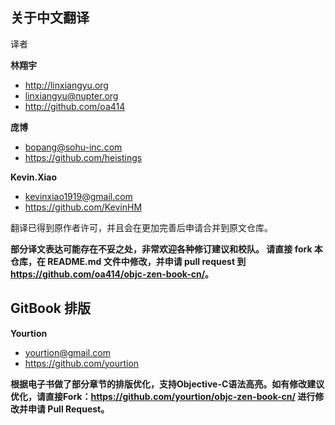 ## 关于中文翻译

译者

**林翔宇**
- http://linxiangyu.org
- linxiangyu@nupter.org
- http://github.com/oa414

**庞博**
- bopang@sohu-inc.com
- https://github.com/heistings

**Kevin.Xiao**
- kevinxiao1919@gmail.com
- https://github.com/KevinHM

翻译已得到原作者许可，并且会在更加完善后申请合并到原文仓库。

**部分译文表达可能存在不妥之处，非常欢迎各种修订建议和校队。 请直接 fork 本仓库，在 README.md 文件中修改，并申请 pull request 到 <https://github.com/oa414/objc-zen-book-cn/>。**

## GitBook 排版

**Yourtion**
- yourtion@gmail.com
- https://github.com/yourtion

**根据电子书做了部分章节的排版优化，支持Objective-C语法高亮。如有修改建议优化，请直接Fork：<https://github.com/yourtion/objc-zen-book-cn/> 进行修改并申请 Pull Request。** 
